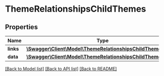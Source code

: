 # ThemeRelationshipsChildThemes

## Properties
Name | Type | Description | Notes
------------ | ------------- | ------------- | -------------
**links** | [**\Swagger\Client\Model\ThemeRelationshipsChildThemesLinks**](ThemeRelationshipsChildThemesLinks.md) |  | [optional] 
**data** | [**\Swagger\Client\Model\ThemeRelationshipsChildThemesData[]**](ThemeRelationshipsChildThemesData.md) |  | [optional] 

[[Back to Model list]](../../README.md#documentation-for-models) [[Back to API list]](../../README.md#documentation-for-api-endpoints) [[Back to README]](../../README.md)

